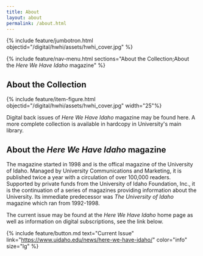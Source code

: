```yaml
---
title: About
layout: about
permalink: /about.html
---
```

{% include feature/jumbotron.html objectid="/digital/hwhi/assets/hwhi_cover.jpg" %} 

{% include feature/nav-menu.html sections="About the Collection;About the *Here We Have Idaho* magazine" %} 

## About the Collection

{% include feature/item-figure.html objectid="/digital/hwhi/assets/hwhi_cover.jpg" width="25"%}

Digital back issues of *Here We Have Idaho* magazine may be found here. A more complete collection is available in hardcopy in University's main library.  


## About the *Here We Have Idaho* magazine

The magazine started in 1998 and is the offical magazine of the University of Idaho. Managed by University Communications and Marketing, it is published twice a year with a circulation of over 100,000 readers. Supported by private funds from the University of Idaho Foundation, Inc., it is the continuation of a series of magazines providing information about the University. Its immediate predecessor was *The University of Idaho* magazine which ran from 1992-1998. 

The current issue may be found at the *Here We Have Idaho* home page as well as information on digital subscriptions, see the link below. 

{% include feature/button.md text="Current Issue" link="https://www.uidaho.edu/news/here-we-have-idaho/" color="info" size="lg" %}


<div class="clearfix"></div>

